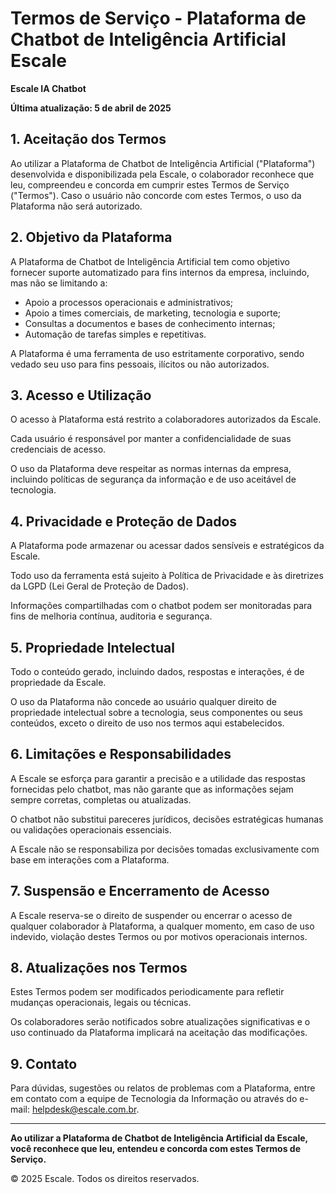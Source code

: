 # Termos de Serviço - Plataforma de Chatbot de Inteligência Artificial Escale

**Escale IA Chatbot**

**Última atualização: 5 de abril de 2025**

## 1. Aceitação dos Termos

Ao utilizar a Plataforma de Chatbot de Inteligência Artificial ("Plataforma") desenvolvida e disponibilizada pela Escale, o colaborador reconhece que leu, compreendeu e concorda em cumprir estes Termos de Serviço ("Termos"). Caso o usuário não concorde com estes Termos, o uso da Plataforma não será autorizado.

## 2. Objetivo da Plataforma

A Plataforma de Chatbot de Inteligência Artificial tem como objetivo fornecer suporte automatizado para fins internos da empresa, incluindo, mas não se limitando a:

- Apoio a processos operacionais e administrativos;
- Apoio a times comerciais, de marketing, tecnologia e suporte;
- Consultas a documentos e bases de conhecimento internas;
- Automação de tarefas simples e repetitivas.

A Plataforma é uma ferramenta de uso estritamente corporativo, sendo vedado seu uso para fins pessoais, ilícitos ou não autorizados.

## 3. Acesso e Utilização

O acesso à Plataforma está restrito a colaboradores autorizados da Escale.

Cada usuário é responsável por manter a confidencialidade de suas credenciais de acesso.

O uso da Plataforma deve respeitar as normas internas da empresa, incluindo políticas de segurança da informação e de uso aceitável de tecnologia.

## 4. Privacidade e Proteção de Dados

A Plataforma pode armazenar ou acessar dados sensíveis e estratégicos da Escale.

Todo uso da ferramenta está sujeito à Política de Privacidade e às diretrizes da LGPD (Lei Geral de Proteção de Dados).

Informações compartilhadas com o chatbot podem ser monitoradas para fins de melhoria contínua, auditoria e segurança.

## 5. Propriedade Intelectual

Todo o conteúdo gerado, incluindo dados, respostas e interações, é de propriedade da Escale.

O uso da Plataforma não concede ao usuário qualquer direito de propriedade intelectual sobre a tecnologia, seus componentes ou seus conteúdos, exceto o direito de uso nos termos aqui estabelecidos.

## 6. Limitações e Responsabilidades

A Escale se esforça para garantir a precisão e a utilidade das respostas fornecidas pelo chatbot, mas não garante que as informações sejam sempre corretas, completas ou atualizadas.

O chatbot não substitui pareceres jurídicos, decisões estratégicas humanas ou validações operacionais essenciais.

A Escale não se responsabiliza por decisões tomadas exclusivamente com base em interações com a Plataforma.

## 7. Suspensão e Encerramento de Acesso

A Escale reserva-se o direito de suspender ou encerrar o acesso de qualquer colaborador à Plataforma, a qualquer momento, em caso de uso indevido, violação destes Termos ou por motivos operacionais internos.

## 8. Atualizações nos Termos

Estes Termos podem ser modificados periodicamente para refletir mudanças operacionais, legais ou técnicas.

Os colaboradores serão notificados sobre atualizações significativas e o uso continuado da Plataforma implicará na aceitação das modificações.

## 9. Contato

Para dúvidas, sugestões ou relatos de problemas com a Plataforma, entre em contato com a equipe de Tecnologia da Informação ou através do e-mail: helpdesk@escale.com.br.

---

**Ao utilizar a Plataforma de Chatbot de Inteligência Artificial da Escale, você reconhece que leu, entendeu e concorda com estes Termos de Serviço.**

© 2025 Escale. Todos os direitos reservados.

